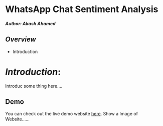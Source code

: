 # WhatsApp Chat Sentiment Analysis
##### *Author:* Akash Ahamed

## *Overview*
- Introduction

# *Introduction*:
Introduc some thing here....

## Demo
You can check out the live demo website [here](https://github.com/pankajkanani/whatsapp-link).
Show a Image of Website......
